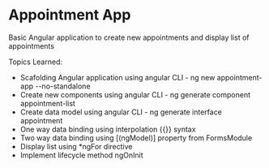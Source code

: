 # Appointment App
Basic Angular application to create new appointments and display list of appointments

Topics Learned:
* Scafolding Angular application using angular CLI - ng new appointment-app --no-standalone
* Create new components using angular CLI - ng generate component appointment-list
* Create data model using angular CLI - ng generate interface appointment
* One way data binding using interpolation {{}} syntax
* Two way data binding using [(ngModel)] property from FormsModule
* Display list using *ngFor directive
* Implement lifecycle method ngOnInit